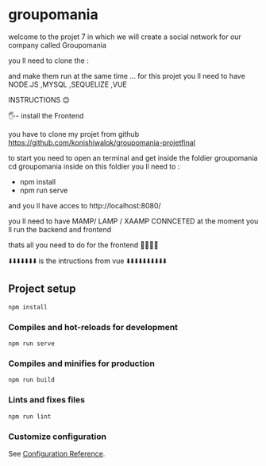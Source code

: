 # groupomania

welcome to the projet 7 
in which we will create a social network for our company called Groupomania 

you ll need to clone the :

and make them run at the same time ...
for this projet you ll need to have NODE.JS ,MYSQL ,SEQUELIZE ,VUE

INSTRUCTIONS 😊


🖐️- install the Frontend

you have to clone my projet from github 
https://github.com/konishiwalok/groupomania-projetfinal

to start you need to open an terminal and get inside the foldier groupomania 
cd groupomania 
inside on this foldier you ll need to :

- npm install
- npm run serve

and you ll have acces to   http://localhost:8080/

you ll need to have  MAMP/ LAMP /  XAAMP  CONNCETED at the moment you ll run the backend and frontend


thats all you need to do for the frontend 👋👋👋👋

⬇️⬇️⬇️⬇️⬇️⬇️⬇️ is the intructions from vue ⬇️⬇️⬇️⬇️⬇️⬇️⬇️⬇️⬇️⬇️
## Project setup
```
npm install
```

### Compiles and hot-reloads for development
```
npm run serve
```

### Compiles and minifies for production
```
npm run build
```

### Lints and fixes files
```
npm run lint
```

### Customize configuration
See [Configuration Reference](https://cli.vuejs.org/config/).


